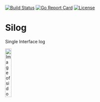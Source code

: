 [![Build Status](https://travis-ci.org/adtechpotok/silog.svg?branch=master)](https://travis-ci.org/adtechpotok/silog)
[![Go Report Card](https://goreportcard.com/badge/github.com/adtechpotok/silog)](https://goreportcard.com/report/github.com/adtechpotok/silog)
[![License](http://img.shields.io/badge/license-mit-blue.svg?style=flat-square)](https://raw.githubusercontent.com/adtechpotok/silog/master/LICENSE)


# Silog

Single Interface log

<img src="https://memegenerator.net/img/instances/80538986/si.jpg" alt="Image of sidog" width="20%" height="20%">